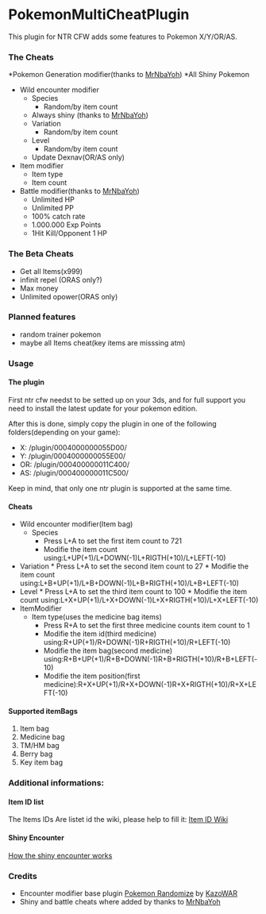 PokemonMultiCheatPlugin
==================================

This plugin for NTR CFW adds some features to Pokemon X/Y/OR/AS.

### The Cheats
*Pokemon Generation modifier(thanks to [MrNbaYoh](https://github.com/MrNbaYoh))
    *All Shiny Pokemon
* Wild encounter modifier
    * Species
        * Random/by item count
    * Always shiny (thanks to [MrNbaYoh](https://github.com/MrNbaYoh))
    * Variation
        * Random/by item count
    * Level
        * Random/by item count
    * Update Dexnav(OR/AS only)
* Item modifier
    * Item type
    * Item count
* Battle modifier(thanks to [MrNbaYoh](https://github.com/MrNbaYoh))
    * Unlimited HP
    * Unlimited PP
    * 100% catch rate
    * 1.000.000 Exp Points
    * 1Hit Kill/Opponent 1 HP

### The Beta Cheats

* Get all Items(x999)
* infinit repel (ORAS only?)
* Max money
* Unlimited opower(ORAS only)

### Planned features

* random trainer pokemon
* maybe all Items cheat(key items are misssing atm)

### Usage

#### The plugin

First ntr cfw needst to be setted up on your 3ds, and for full support you need to install the latest update for your pokemon edition.

After this is done, simply copy the plugin in one of the following folders(depending on your game):

* X:  /plugin/0004000000055D00/
* Y:  /plugin/0004000000055E00/
* OR: /plugin/000400000011C400/
* AS: /plugin/000400000011C500/

Keep in mind, that only one ntr plugin is supported at the same time.

#### Cheats

* Wild encounter modifier(Item bag)
   * Species
       * Press L+A to set the first item count to 721
       * Modifie the item count using:L+UP(+1)/L+DOWN(-1)L+RIGTH(+10)/L+LEFT(-10) 
 * Variation
       * Press L+A to set the second item count to 27
       * Modifie the item count using:L+B+UP(+1)/L+B+DOWN(-1)L+B+RIGTH(+10)/L+B+LEFT(-10) 
 * Level
       * Press L+A to set the third item count to 100
       * Modifie the item count using:L+X+UP(+1)/L+X+DOWN(-1)L+X+RIGTH(+10)/L+X+LEFT(-10) 
* ItemModifier
    * Item type(uses the medicine bag items)
        * Press R+A to set the first three medicine counts item count to 1
        * Modifie the item id(third medicine) using:R+UP(+1)/R+DOWN(-1)R+RIGTH(+10)/R+LEFT(-10)
        * Modifie the item bag(second medicine) using:R+B+UP(+1)/R+B+DOWN(-1)R+B+RIGTH(+10)/R+B+LEFT(-10)  
        * Modifie the item position(first medicine):R+X+UP(+1)/R+X+DOWN(-1)R+X+RIGTH(+10)/R+X+LEFT(-10)

#### Supported itemBags

1. Item bag
2. Medicine bag
3. TM/HM bag
4. Berry bag
5. Key item bag


### Additional informations:

#### Item ID list

The Items IDs Are listet id the wiki, please help to fill it:
[Item ID Wiki](https://github.com/hartmannaf/PokemonCheatPlugin/wiki/itemList)

#### Shiny Encounter
[How the shiny encounter works](https://github.com/hartmannaf/PokemonCheatPlugin/wiki/Shiny-PID-Calculation)

### Credits
* Encounter modifier base plugin [Pokemon Randomize](https://gbatemp.net/threads/pokemon-randomize-a-pokemon-x-y-or-as-ntr-cfw-plugin.397096/) by [KazoWAR](https://gbatemp.net/members/kazowar.133086/)
* Shiny and battle cheats where added by thanks to [MrNbaYoh](https://github.com/MrNbaYoh)
